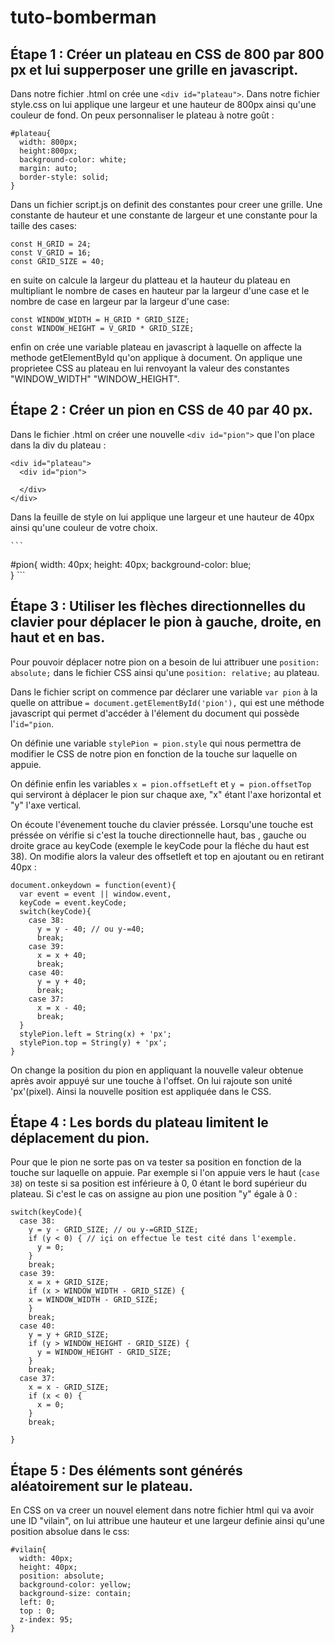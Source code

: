 # tuto-bomberman

## Étape 1 : Créer un plateau en CSS de 800 par 800 px et lui supperposer une grille en javascript.

Dans notre fichier .html on crée une ```<div id="plateau">```. Dans notre fichier style.css on lui applique une largeur et une hauteur de 800px ainsi qu'une couleur de fond. On peux personnaliser le plateau à notre goût :

  ```
  #plateau{
    width: 800px;
    height:800px;
    background-color: white;
    margin: auto;
    border-style: solid;
  }
  ```

Dans un fichier script.js on definit des constantes pour creer une grille. Une constante de hauteur et une constante de largeur et une constante pour la taille des cases:

```
const H_GRID = 24;
const V_GRID = 16;
const GRID_SIZE = 40;
```
en suite on calcule la largeur du platteau et la hauteur du plateau en multipliant le nombre de cases en hauteur par la largeur d'une case et le nombre de case en largeur par la largeur d'une case:

```
const WINDOW_WIDTH = H_GRID * GRID_SIZE;
const WINDOW_HEIGHT = V_GRID * GRID_SIZE;
```
enfin on crée une variable plateau en javascript à laquelle on affecte la methode getElementById qu'on applique à document.
On applique une proprietee CSS au plateau en lui renvoyant la valeur des constantes "WINDOW_WIDTH" "WINDOW_HEIGHT".


## Étape 2 : Créer un pion en CSS de 40 par 40 px.

Dans le fichier .html on créer une nouvelle ```<div id="pion">``` que l'on place dans la div du plateau :

  ```
  <div id="plateau">
    <div id="pion">

    </div>
  </div>

  ```

Dans la feuille de style on lui applique une largeur et une hauteur de 40px ainsi qu'une couleur de votre choix.

    ```
  #pion{
    width: 40px;
    height: 40px;
    background-color: blue;  
  }
    ```

## Étape 3 : Utiliser les flèches directionnelles du clavier pour déplacer le pion à gauche, droite, en haut et en bas.

Pour pouvoir déplacer notre pion on a besoin de lui attribuer une ```position: absolute;``` dans le fichier CSS ainsi qu'une ```position: relative;``` au plateau.

Dans le fichier script on commence par déclarer une variable ```var pion``` à la quelle on attribue ```= document.getElementById('pion'),``` qui est une méthode javascript qui permet d'accéder à l'élement du document qui possède l'```id="pion```.

On définie une variable ```stylePion = pion.style``` qui nous permettra de modifier le CSS de notre pion en fonction de la touche sur laquelle on appuie.

On définie enfin les variables ```x = pion.offsetLeft``` et ```y = pion.offsetTop``` qui serviront à déplacer le pion sur chaque axe, "x" étant l'axe horizontal et "y" l'axe vertical.

On écoute l'évenement touche du clavier préssée. Lorsqu'une touche est préssée on vérifie si c'est la touche directionnelle haut, bas , gauche ou droite grace au keyCode (exemple le keyCode pour la fléche du haut est 38). On modifie alors la valeur des offsetleft et top en ajoutant ou en retirant 40px :

  ```
  document.onkeydown = function(event){
    var event = event || window.event,
    keyCode = event.keyCode;
    switch(keyCode){
      case 38:
        y = y - 40; // ou y-=40;
        break;
      case 39:
        x = x + 40;
        break;
      case 40:
        y = y + 40;
        break;
      case 37:
        x = x - 40;
        break;
    }
    stylePion.left = String(x) + 'px';
    stylePion.top = String(y) + 'px';
  }

  ```
On change la position du pion en appliquant la nouvelle valeur obtenue après avoir appuyé sur une touche à l'offset. On lui rajoute son unité 'px'(pixel). Ainsi la nouvelle position est appliquée dans le CSS.

## Étape 4 : Les bords du plateau limitent le déplacement du pion.

Pour que le pion ne sorte pas on va tester sa position en fonction de la touche sur laquelle on appuie. Par exemple si l'on appuie vers le haut (```case 38```) on teste si sa position est inférieure à 0, 0 étant le bord supérieur du plateau. Si c'est le cas on assigne au pion une position "y" égale à 0 :

  ```
  switch(keyCode){
    case 38:
      y = y - GRID_SIZE; // ou y-=GRID_SIZE;
      if (y < 0) { // içi on effectue le test cité dans l'exemple.
        y = 0;
      }
      break;
    case 39:
      x = x + GRID_SIZE;
      if (x > WINDOW_WIDTH - GRID_SIZE) {
      x = WINDOW_WIDTH - GRID_SIZE;
      }
      break;
    case 40:
      y = y + GRID_SIZE;
      if (y > WINDOW_HEIGHT - GRID_SIZE) {
        y = WINDOW_HEIGHT - GRID_SIZE;
      }
      break;
    case 37:
      x = x - GRID_SIZE;
      if (x < 0) {
        x = 0;
      }
      break;

  }

  ```

## Étape 5 : Des éléments sont générés aléatoirement sur le plateau.
En CSS on va creer un nouvel element dans notre fichier html qui va avoir une ID "vilain", on lui attribue une hauteur et une largeur definie ainsi qu'une position absolue dans le css:

```
#vilain{
  width: 40px;
  height: 40px;
  position: absolute;
  background-color: yellow;
  background-size: contain;
  left: 0;
  top : 0;
  z-index: 95;
}
```
